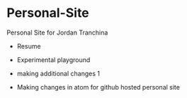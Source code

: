 # Personal-Site

Personal Site for Jordan Tranchina

-   Resume
-   Experimental playground


-   making additional changes 1


-   Making changes in atom for github hosted personal site
